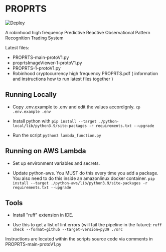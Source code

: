 # PROPRTS

[![Deploy](https://github.com/0x00C0DE/PROPRTS/actions/workflows/main.yml/badge.svg)](https://github.com/0x00C0DE/PROPRTS/actions/workflows/main.yml)

A robinhood high frequency Predictive Reactive Observational Pattern Recognition Trading System

Latest files:

- PROPRTS-main-protoV1.py
- proprtsImageViewer-1-protoV1.py
- PROPRTS-1-protoV1.py
- Robinhood cryptocurrency high frequency PROPRTS.pdf ( information and instructions how to run latest files together )

## Running Locally

- Copy .env.example to .env and edit the values accordignly.
`cp .env.example .env`

- Install python with
`pip install --target ./python-local/lib/python3.9/site-packages -r requirements.txt --upgrade`

- Run the script
`python3 lambda_function.py`

## Running on AWS Lambda

- Set up environment variables and secrets.

- Update python-aws. You MUST do this every time you add a package. You also need to do this inside an amazonlinux docker container.
`pip install --target ./python-aws/lib/python3.9/site-packages -r requirements.txt --upgrade`

## Tools

- Install "ruff" extension in IDE.

- Use this to get a list of lint errors (will fail the pipeline in the future):
`ruff check --format=github --target-version=py39 ./src`

Instructions are located within the scripts source code via comments in PROPRTS-main-protoV1.py
